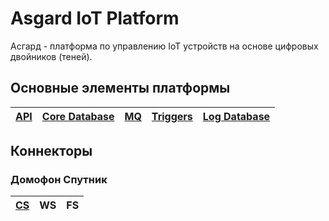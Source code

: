 # Asgard IoT Platform
Асгард - платформа по управлению IoT устройств на основе цифровых двойников (теней).

## Основные элементы платформы

| [API](./core/api.md) | [Core Database](./core/db.md) | [MQ](./core/mq.md) | [Triggers](./triggers.md) | [Log Database](./core/ldb.md) |
|:--|:--|:--|:--|:--|

## Коннекторы

### Домофон Спутник

| [CS](./connectors/sputnik_intercom/cs.md) | WS | FS |
|:--|:--|:--|

